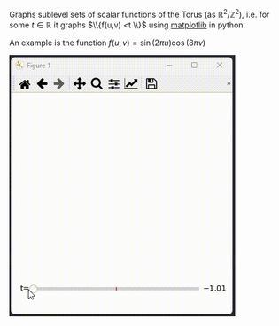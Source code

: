 Graphs sublevel sets of scalar functions of the Torus (as $ℝ^2/{ℤ^2}$), i.e. for some $t\in ℝ$ it graphs $\\{f(u,v) <t \\}$ using [matplotlib](https://matplotlib.org/) in python.

An example is the function $f(u,v) = \sin(2\pi u)\cos(8\pi v)$

 ![](demo.gif)
